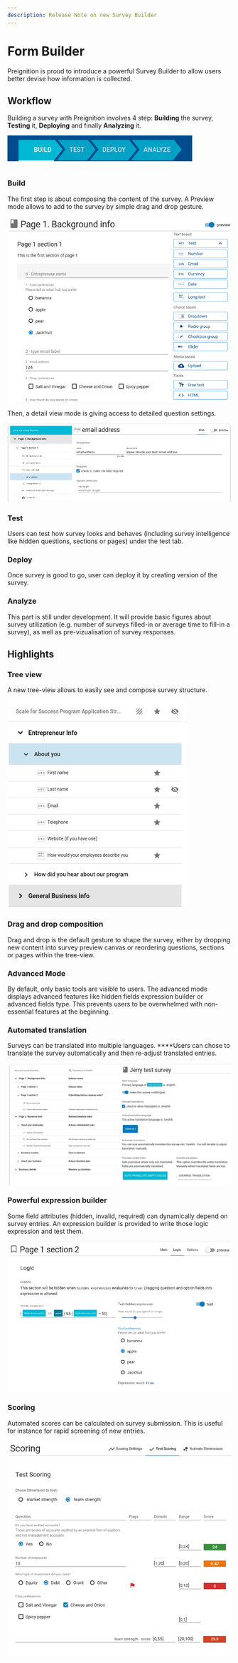 ```yaml
---
description: Release Note on new Survey Builder
---
```


# Form Builder

Preignition is proud to introduce a powerful Survey Builder to allow users better devise how information is collected.

## Workflow

Building a survey with Preignition involves 4 step: **Building** the survey, **Testing** it, **Deploying** and finally **Analyzing** it. 

![4 - steps workflow for constructing a survey](../.gitbook/assets/image%20%28153%29.png)

### Build

The first step is about composing the content of the survey. A Preview mode allows to add to the survey by simple drag and drop gesture.  

![Build preview mode for adding content](../.gitbook/assets/image%20%2886%29.png)

Then, a detail view mode is giving access to detailed question settings.

![Detailed view for editing a question](../.gitbook/assets/image%20%2899%29.png)

### Test

Users can test how survey looks and behaves \(including survey intelligence like hidden questions, sections or pages\) under the test tab.

### Deploy

Once survey is good to go, user can deploy it by creating version of the survey. 

### Analyze

This part is still under development. It will provide basic figures about survey utilization \(e.g. number of surveys filled-in or average time to fill-in a survey\), as well as pre-vizualisation of survey responses.

## Highlights

### Tree view

A new tree-view allows to easily see and compose survey structure. 

![Builder tree view to picture the structure of the survey](../.gitbook/assets/image%20%2820%29.png)

### Drag and drop composition

Drag and drop is the default gesture to shape the survey, either by dropping new content into survey preview canvas or reordering questions, sections or pages within the tree-view. 

### Advanced Mode

By default, only basic tools are visible to users. The advanced mode displays advanced features like hidden fields expression builder or advanced fields type. This prevents users to be overwhelmed with non-essential features at the beginning.

### Automated translation

Surveys can be translated into multiple languages. ****Users can chose to translate the survey automatically and then re-adjust translated entries.

![Translation tools](../.gitbook/assets/image%20%289%29.png)

### Powerful expression builder

Some field attributes \(hidden, invalid, required\) can dynamically depend on survey entries. An expression builder is provided to write those logic expression and test them. 

![Logic builder for a hidden attribute, along with the expression tester. ](../.gitbook/assets/image%20%28150%29.png)

### Scoring 

Automated scores can be calculated on survey submission. This is useful for instance for rapid screening of new entries. 

![Testing survey scoring for one dimension. Final score is displayed on basis of answers and scoring settings.](../.gitbook/assets/image%20%2893%29.png)

